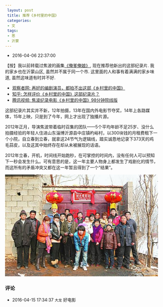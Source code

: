 ```yaml
---
 layout: post
 title: 推荐《乡村里的中国》
 categories:
 - 文
 tags:
 - 思
 - 沂蒙
---
```


- 2016-04-06 22:37:00

【按】我以前转载过焦波的画集[《俺爹俺娘》](http://jerkwin.github.io/2014/09/08/%E8%BD%AC-%E7%84%A6%E6%B3%A2-%E4%BF%BA%E7%88%B9%E4%BF%BA%E5%A8%98/), 现在推荐他新出的这部纪录片. 我的家乡也在沂蒙山区, 虽然并不属于同一个市. 这里面的人和事有着满满的家乡味道, 虽然这味道有时并不好.

- [观察者网: 再好的编剧演员，都拍不出这部《乡村里的中国》](http://www.guancha.cn/video/2016_02_17_351347_s.shtml)
- [知乎: 怎样评价《乡村里的中国》这部纪录片？](https://www.zhihu.com/question/23055281)
- [腾讯视频: 焦波纪录电影《乡村里的中国》98分钟院线版](http://m.v.qq.com/cover/i/i7sc2ih3x6qhzra.html?vid=f0019al8ax5&amp;)

这部纪录片其实并不新，12年拍摄，13年在国内外电影节夺奖，14年上各路媒体，15年上映，只是到了今年，网上才出现了独播片源。

2012年正月，导演焦波带着临时召集的团队——5个平均年龄不足25岁、没什么拍摄经验的年轻人住进山东淄博沂源县中庄镇杓峪村，以300块钱的月租费租下一个小院，自立春到立春，就拿这24节气为逻辑线，踏实诚恳地记录下373天的鸡毛蒜皮，以及这其中始终存在却从未被展现的话语。

2012年立春，开机，时间线开始跑秒，在可掌控的时间内，没有任何人可以预知下一秒会发生什么。可有意思的是，这一年主要人物身上都发生了戏剧化的情节，而这所有的矛盾冲突又都在这一年暂且得到了一个“结果”。

![](/pic/乡村里的中国.jpg)
### 评论

- 2016-04-15 17:34:37 `大龙` 好电影
